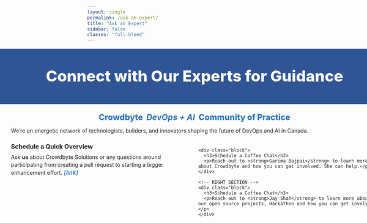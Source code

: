 ```yaml
---
layout: single
permalink: /ask-an-expert/
title: "Ask an Expert"
sidebar: false
classes: "full-bleed"
---
```


<style>
/* Hide pager */
.pagination, .pagination--pager { display:none !important; }

/* Center the Crowdbyte DevOps + AI subtitle */
.subtitle {
  text-align: center !important;
  margin-left: auto;
  margin-right: auto;
}

/* ===== Full-bleed helpers ===== */
.page.full-bleed .page__inner-wrap,
.page.full-bleed .page__content {
  max-width: none !important;
  padding-left: 0 !important;
  padding-right: 0 !important;
}
.full-bleed-row {
  width: 100vw;
  margin-left: calc(50% - 50vw);
  margin-right: calc(50% - 50vw);
}
/* Center the page title */
.page__title {
  text-align: center !important;
  margin-left: auto;
  margin-right: auto;
}
.subtitle {
  font-weight:800;
  color:#2874c7;
  font-size: clamp(18px,2.2vw,22px);
  margin: 6px 0 12px;
  text-align: center;   /* was: left */
}

/* ===== Hero band ===== */
.hero { 
  background:#2f5597;
  color:#fff;
  padding: clamp(28px,5vw,56px) clamp(12px,3vw,32px);
  text-align: center;   /* was: left */
}
.hero h1{
  margin:0;
  font-weight:800;
  font-size: clamp(26px,4.2vw,44px);
  line-height:1.2;
}

/* ===== Body (FULL WIDTH) ===== */
.wrap {
  padding: 16px clamp(12px,3vw,32px); /* small gutters only */
}

.subtitle {
  font-weight:800;
  color:#2874c7;
  font-size: clamp(18px,2.2vw,22px);
  margin: 6px 0 12px;
  text-align:left;              /* align left to emphasize width */
}

.intro {
  margin: 0 0 20px;
  line-height: 1.5;
  text-align:left;
  max-width: none;              /* remove width cap */
}

/* FULL-WIDTH GRID */
.grid {
  display:grid;
  grid-template-columns: repeat(auto-fit, minmax(280px, 1fr));
  gap: clamp(12px,2vw,28px);
  margin: 0;                    /* no centering */
  max-width: none;              /* remove width cap */
}

.block { line-height:1.45; }
.block + .block { margin-top: 18px; }

.block h3 {
  margin: 0 0 6px;
  font-size: 1rem;
  font-weight: 700;
}

.block p { margin: 0 0 10px; }

/* Links like other pages */
.block a {
  color:#2874c7;
  font-style: italic;
  font-weight:600;
  text-decoration:none;
  font-size:0.95rem;
}
.block a:hover { text-decoration: underline; }
</style>

<!-- HERO -->
<div class="full-bleed-row hero">
  <h1> Connect with Our Experts for Guidance </h1>
</div>

<!-- MAIN -->

<div class="full-bleed-row wrap">
  <div class="subtitle">Crowdbyte&nbsp;&nbsp;<em><strong>DevOps + AI</strong></em>&nbsp;&nbsp;Community of Practice</div>

  <p class="intro">
    We’re an energetic network of technologists, builders, and innovators shaping the future of DevOps and AI in Canada.
  </p>

  <div class="grid">
    <!-- LEFT SECTION -->
    <div class="block">
      <h3>Schedule a Quick Overview</h3>
      <p>Ask <strong>us</strong> about Crowdbyte Solutions or any questions around participating from creating a pull request to starting a bigger enhancement effort.
        <a href="{{ site.baseurl }}/contact/">[link]</a>
      </p>
    </div>

    <div class="block">
      <h3>Schedule a Coffee Chat</h3>
      <p>Reach out to <strong>Garima Bajpai</strong> to learn more about Crowdbyte and how you can get involved. She can help.</p>
    </div>

    <!-- RIGHT SECTION -->
    <div class="block">
      <h3>Schedule a Coffee Chat</h3>
      <p>Reach out to <strong>Jay Shah</strong> to learn more about our open source projects, Hackathon and how you can get involved.</p>
    </div>
  </div>
</div>
